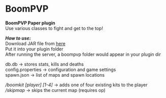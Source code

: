 # BoomPVP
**BoomPVP Paper plugin**  
Use various classes to fight and get to the top!

***How to use:*** \
Download JAR file from [here](https://github.com/dlabaja/BoomPVP/releases/)  
Put it into your plugin folder  
After running the server, a boompvp folder would appear in your plugin dir  

db.db -> stores stats, kills and deaths  
config.properties -> configuration and game settings  
spawn.json -> list of maps and spawn locations  

*/boomkit [player] [1-4]* -> adds one of four existing kits to the player
*/skipmap* -> skips the current map (requires op)

